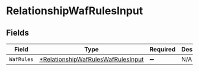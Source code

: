 # RelationshipWafRulesInput


## Fields

| Field                                                                                          | Type                                                                                           | Required                                                                                       | Description                                                                                    |
| ---------------------------------------------------------------------------------------------- | ---------------------------------------------------------------------------------------------- | ---------------------------------------------------------------------------------------------- | ---------------------------------------------------------------------------------------------- |
| `WafRules`                                                                                     | [*RelationshipWafRulesWafRulesInput](../../models/shared/relationshipwafruleswafrulesinput.md) | :heavy_minus_sign:                                                                             | N/A                                                                                            |